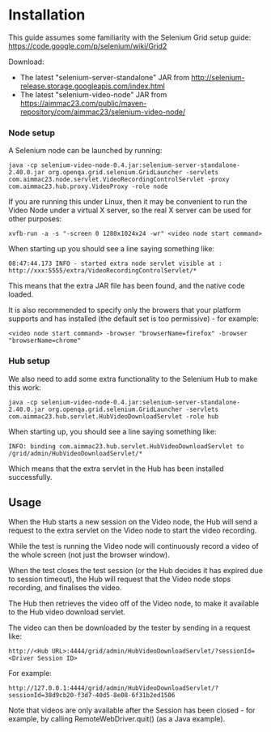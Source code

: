  
Installation
============

This guide assumes some familiarity with the Selenium Grid setup guide: https://code.google.com/p/selenium/wiki/Grid2

Download:
* The latest "selenium-server-standalone" JAR from http://selenium-release.storage.googleapis.com/index.html
* The latest "selenium-video-node" JAR from https://aimmac23.com/public/maven-repository/com/aimmac23/selenium-video-node/

### Node setup

A Selenium node can be launched by running:

    java -cp selenium-video-node-0.4.jar:selenium-server-standalone-2.40.0.jar org.openqa.grid.selenium.GridLauncher -servlets com.aimmac23.node.servlet.VideoRecordingControlServlet -proxy com.aimmac23.hub.proxy.VideoProxy -role node

If you are running this under Linux, then it may be convenient to run the Video Node under a virtual X server, so the real X server can be used for other purposes:

    xvfb-run -a -s "-screen 0 1280x1024x24 -wr" <video node start command>
    
When starting up you should see a line saying something like:

    08:47:44.173 INFO - started extra node servlet visible at : http://xxx:5555/extra/VideoRecordingControlServlet/*

This means that the extra JAR file has been found, and the native code loaded.

It is also recommended to specify only the browers that your platform supports and has installed (the default set is too permissive) - for example:

    <video node start command> -browser "browserName=firefox" -browser "browserName=chrome"
### Hub setup

We also need to add some extra functionality to the Selenium Hub to make this work:

    java -cp selenium-video-node-0.4.jar:selenium-server-standalone-2.40.0.jar org.openqa.grid.selenium.GridLauncher -servlets com.aimmac23.hub.servlet.HubVideoDownloadServlet -role hub

When starting up, you should see a line saying something like:

    INFO: binding com.aimmac23.hub.servlet.HubVideoDownloadServlet to /grid/admin/HubVideoDownloadServlet/*

Which means that the extra servlet in the Hub has been installed successfully.

## Usage

When the Hub starts a new session on the Video node, the Hub will send a request to the extra servlet on the Video node to start the video recording.

While the test is running the Video node will continuously record a video of the whole screen (not just the browser window).

When the test closes the test session (or the Hub decides it has expired due to session timeout), the Hub will request that the Video node stops recording, and finalises the video.

The Hub then retrieves the video off of the Video node, to make it available to the Hub video download servlet.

The video can then be downloaded by the tester by sending in a request like:

    http://<Hub URL>:4444/grid/admin/HubVideoDownloadServlet/?sessionId=<Driver Session ID>

For example:

    http://127.0.0.1:4444/grid/admin/HubVideoDownloadServlet/?sessionId=38d9cb20-f3d7-40d5-8e08-6f31b2ed1506
    
Note that videos are only available after the Session has been closed - for example, by calling RemoteWebDriver.quit() (as a Java example).
